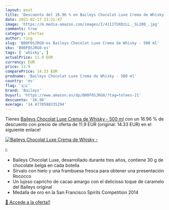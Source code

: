 ```yaml
---
layout: post
title: 'Descuento del 16.96 % en Baileys Chocolat Luxe Crema de Whisky - '
date: 2021-02-17 23:21:47
image: 'https://m.media-amazon.com/images/I/41I1TUXDzLL._SL200_.jpg'
comments: true
category: ofertas
author: ring
slug: 'B00F0SJRG0-es Baileys Chocolat Luxe Crema de Whisky - 500 ml'
sku: 'B00F0SJRG0-es'
tags: [ 'whisky', ]
actualPrice: 11.9 EUR
currency: EUR
price: 11.9
comparePrice: 14.33 EUR
prodname: 'Baileys Chocolat Luxe Crema de Whisky - 500 ml'
country: 'es'
flag: '🇪🇸'
brand: 'Baileys'
buyurl: 'https://www.amazon.es/dp/B00F0SJRG0/?tag=tolees-21'
descuento: '16.96'
average: '14.4770588235294'
---
```


Tienes [Baileys Chocolat Luxe Crema de Whisky - 500 ml](https://www.amazon.es/dp/B00F0SJRG0/?tag=tolees-21) con un 16.96 % de descuento con precio de oferta de 11.9 EUR (original: 14.33 EUR) en el siguiente enlace!

[![Baileys Chocolat Luxe Crema de Whisky - ](https://m.media-amazon.com/images/I/41I1TUXDzLL._SL200_.jpg)](https://www.amazon.es/dp/B00F0SJRG0/?tag=tolees-21)

ℹ️:

- Baileys Chocolat Luxe, desarrollado durante tres años, contiene 30 g de chocolate belga en cada botella
- Sírvalo con hielo y una frambuesa fresca para obtener una presentación Rococco
- Un lujoso capricho de cacao amargo con el delicioso toque de caramelo del Baileys original
- Medalla de oro en la San Francisco Spirits Competition 2014

[🛒 Accede a la oferta!!](https://www.amazon.es/dp/B00F0SJRG0/?tag=tolees-21)
